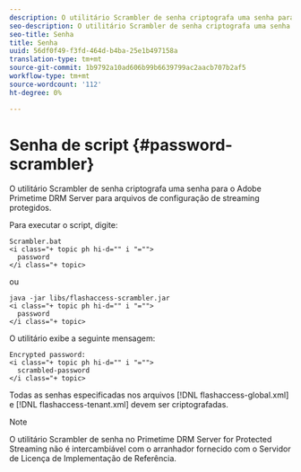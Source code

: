 ```yaml
---
description: O utilitário Scrambler de senha criptografa uma senha para o Adobe Primetime DRM Server para arquivos de configuração de streaming protegidos.
seo-description: O utilitário Scrambler de senha criptografa uma senha para o Adobe Primetime DRM Server para arquivos de configuração de streaming protegidos.
seo-title: Senha
title: Senha
uuid: 56df0f49-f3fd-464d-b4ba-25e1b497158a
translation-type: tm+mt
source-git-commit: 1b9792a10ad606b99b6639799ac2aacb707b2af5
workflow-type: tm+mt
source-wordcount: '112'
ht-degree: 0%

---
```



# Senha de script {#password-scrambler}

O utilitário Scrambler de senha criptografa uma senha para o Adobe Primetime DRM Server para arquivos de configuração de streaming protegidos.

Para executar o script, digite:

```
Scrambler.bat  
<i class="+ topic ph hi-d="" i "="">
  password 
</i class="+ topic>
```

ou

```
java -jar libs/flashaccess-scrambler.jar  
<i class="+ topic ph hi-d="" i "="">
  password  
</i class="+ topic>
```

O utilitário exibe a seguinte mensagem:

```
Encrypted password:  
<i class="+ topic ph hi-d="" i "="">
  scrambled-password 
</i class="+ topic>
```

Todas as senhas especificadas nos arquivos [!DNL flashaccess-global.xml] e [!DNL flashaccess-tenant.xml] devem ser criptografadas.

>[!NOTE]
>
>O utilitário Scrambler de senha no Primetime DRM Server for Protected Streaming não é intercambiável com o arranhador fornecido com o Servidor de Licença de Implementação de Referência.
